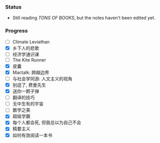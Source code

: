 ### Status
- Still reading *TONS OF BOOKS*, but the notes haven't been edited yet.

### Progress 
- [ ] Climate Leviathan
- [x] 乡下人的悲歌
- [ ] 经济学通识课
- [ ] The Kite Runner
- [x] 皮囊
- [x] Mactalk: 跨越边界
- [ ] 与社会学同游: 人文主义的视角
- [x] 别逗了, 费曼先生
- [x] 送你一颗子弹
- [ ] 翻译的技巧
- [ ] 无中生有的宇宙
- [ ] 数学之美 
- [x] 超级学霸
- [x] 每个人都会死, 但我总以为自己不会
- [x] 精要主义
- [x] 如何有效阅读一本书
